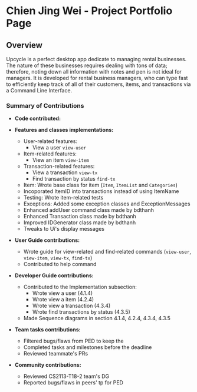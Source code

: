 # Chien Jing Wei - Project Portfolio Page

## Overview

Upcycle is a perfect desktop app dedicate to managing rental businesses. The nature of these businesses
requires dealing with tons of data; therefore, noting down all information with notes and pen is not ideal for managers.
It is developed for rental business managers, who can type fast to efficiently keep track of all of their customers, items,
and transactions via a Command Line Interface.

### Summary of Contributions
+ **Code contributed:** 

+ **Features and classes implementations:**
    + User-related features: 
        + View a user `view-user`
    + Item-related features:
        + View an item `view-item`
    + Transaction-related features: 
        + View a transaction `view-tx`
        + Find transaction by status `find-tx`
    + Item: Wrote base class for item (`Item`, `ItemList` and `Categories`) 
    + Incoporated ItemID into transactions instead of using ItemName
    + Testing: Wrote item-related tests
    + Exceptions: Added some exception classes and ExceptionMessages
    + Enhanced addUser command class made by bdthanh
    + Enhanced Transaction class made by bdthanh
    + Improved IDGenerator class made by bdthanh
    + Tweaks to Ui's display messages
+ **User Guide contributions:**
    + Wrote guide for view-related and find-related commands (`view-user`, `view-item`, `view-tx`, `find-tx`)
    + Contributed to help command
+ **Developer Guide contributions:**
    + Contributed to the Implementation subsection:
      + Wrote view a user (4.1.4)
      + Wrote view a item (4.2.4)
      + Wrote view a transaction (4.3.4)
      + Wrote find transactions by status (4.3.5)
    + Made Sequence diagrams in section 4.1.4, 4.2.4, 4.3.4, 4.3.5
+ **Team tasks contributions:**
    + Filtered bugs/flaws from PED to keep the 
    + Completed tasks and milestones before the deadline
    + Reviewed teammate's PRs
+ **Community contributions:**
    + Reviewed CS2113-T18-2 team's DG
    + Reported bugs/flaws in peers' tp for PED
